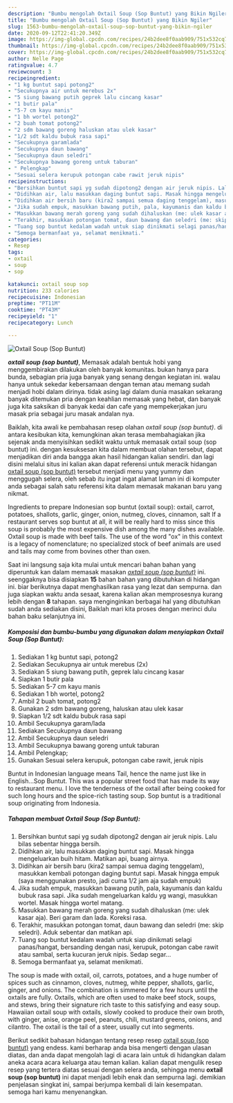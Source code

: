```yaml
---
description: "Bumbu mengolah Oxtail Soup (Sop Buntut) yang Bikin Ngiler"
title: "Bumbu mengolah Oxtail Soup (Sop Buntut) yang Bikin Ngiler"
slug: 1563-bumbu-mengolah-oxtail-soup-sop-buntut-yang-bikin-ngiler
date: 2020-09-12T22:41:20.349Z
image: https://img-global.cpcdn.com/recipes/24b2dee8f0aab909/751x532cq70/oxtail-soup-sop-buntut-foto-resep-utama.jpg
thumbnail: https://img-global.cpcdn.com/recipes/24b2dee8f0aab909/751x532cq70/oxtail-soup-sop-buntut-foto-resep-utama.jpg
cover: https://img-global.cpcdn.com/recipes/24b2dee8f0aab909/751x532cq70/oxtail-soup-sop-buntut-foto-resep-utama.jpg
author: Nelle Page
ratingvalue: 4.7
reviewcount: 3
recipeingredient:
- "1 kg buntut sapi potong2"
- "Secukupnya air untuk merebus 2x"
- "5 siung bawang putih geprek lalu cincang kasar"
- "1 butir pala"
- "5-7 cm kayu manis"
- "1 bh wortel potong2"
- "2 buah tomat potong2"
- "2 sdm bawang goreng haluskan atau ulek kasar"
- "1/2 sdt kaldu bubuk rasa sapi"
- "Secukupnya garamlada"
- "Secukupnya daun bawang"
- "Secukupnya daun seledri"
- "Secukupnya bawang goreng untuk taburan"
- " Pelengkap"
- "Sesuai selera kerupuk potongan cabe rawit jeruk nipis"
recipeinstructions:
- "Bersihkan buntut sapi yg sudah dipotong2 dengan air jeruk nipis. Lalu bilas sebentar hingga bersih."
- "Didihkan air, lalu masukkan daging buntut sapi. Masak hingga mengeluarkan buih hitam. Matikan api, buang airnya."
- "Didihkan air bersih baru (kira2 sampai semua daging tenggelam), masukkan kembali potongan daging buntut sapi. Masak hingga empuk (saya menggunakan presto, jadi cuma 1/2 jam aja sudah empuk)"
- "Jika sudah empuk, masukkan bawang putih, pala, kayumanis dan kaldu bubuk rasa sapi. Jika sudah mengeluarkan kaldu yg wangi, masukkan wortel. Masak hingga wortel matang."
- "Masukkan bawang merah goreng yang sudah dihaluskan (me: ulek kasar aja). Beri garam dan lada. Koreksi rasa."
- "Terakhir, masukkan potongan tomat, daun bawang dan seledri (me: skip seledri). Aduk sebentar dan matikan api."
- "Tuang sop buntut kedalam wadah untuk siap dinikmati selagi panas/hangat, bersanding dengan nasi, kerupuk, potongan cabe rawit atau sambal, serta kucuran jeruk nipis. Sedap segar..."
- "Semoga bermanfaat ya, selamat menikmati."
categories:
- Resep
tags:
- oxtail
- soup
- sop

katakunci: oxtail soup sop 
nutrition: 233 calories
recipecuisine: Indonesian
preptime: "PT11M"
cooktime: "PT43M"
recipeyield: "1"
recipecategory: Lunch

---
```



![Oxtail Soup (Sop Buntut)](https://img-global.cpcdn.com/recipes/24b2dee8f0aab909/751x532cq70/oxtail-soup-sop-buntut-foto-resep-utama.jpg)

<b><i>oxtail soup (sop buntut)</i></b>, Memasak adalah bentuk hobi yang menggembirakan dilakukan oleh banyak komunitas. bukan hanya para bunda, sebagian pria juga banyak yang senang dengan kegiatan ini. walau hanya untuk sekedar kebersamaan dengan teman atau memang sudah menjadi hobi dalam dirinya. tidak asing lagi dalam dunia masakan sekarang banyak ditemukan pria dengan keahlian memasak yang hebat, dan banyak juga kita saksikan di banyak kedai dan cafe yang mempekerjakan juru masak pria sebagai juru masak andalan nya.

Baiklah, kita awali ke pembahasan resep olahan <i>oxtail soup (sop buntut)</i>. di antara kesibukan kita, kemungkinan akan terasa membahagiakan jika sejenak anda menyisihkan sedikit waktu untuk memasak oxtail soup (sop buntut) ini. dengan kesuksesan kita dalam membuat olahan tersebut, dapat menjadikan diri anda bangga akan hasil hidangan kalian sendiri. dan lagi disini melalui situs ini kalian akan dapat referensi untuk meracik hidangan <u>oxtail soup (sop buntut)</u> tersebut menjadi menu yang yummy dan menggugah selera, oleh sebab itu ingat ingat alamat laman ini di komputer anda sebagai salah satu referensi kita dalam memasak makanan baru yang nikmat.

Ingredients to prepare Indonesian sop buntut (oxtail soup): oxtail, carrot, potatoes, shallots, garlic, ginger, onion, nutmeg, cloves, cinnamon, salt If a restaurant serves sop buntut at all, it will be really hard to miss since this soup is probably the most expensive dish among the many dishes available. Oxtail soup is made with beef tails. The use of the word &#34;ox&#34; in this context is a legacy of nomenclature; no specialized stock of beef animals are used and tails may come from bovines other than oxen.


Saat ini langsung saja kita mulai untuk mencari bahan bahan yang diperuntuk kan dalam memasak masakan <u><i>oxtail soup (sop buntut)</i></u> ini. seenggaknya bisa disiapkan <b>15</b> bahan bahan yang dibutuhkan di hidangan ini. biar berikutnya dapat menghasilkan rasa yang lezat dan sempurna. dan juga siapkan waktu anda sesaat, karena kalian akan memprosesnya kurang lebih dengan <b>8</b> tahapan. saya menginginkan berbagai hal yang dibutuhkan sudah anda sediakan disini, Baiklah mari kita proses dengan merinci dulu bahan baku selanjutnya ini.

<!--inarticleads1-->

##### Komposisi dan bumbu-bumbu yang digunakan dalam menyiapkan Oxtail Soup (Sop Buntut):

1. Sediakan 1 kg buntut sapi, potong2
1. Sediakan Secukupnya air untuk merebus (2x)
1. Sediakan 5 siung bawang putih, geprek lalu cincang kasar
1. Siapkan 1 butir pala
1. Sediakan 5-7 cm kayu manis
1. Sediakan 1 bh wortel, potong2
1. Ambil 2 buah tomat, potong2
1. Gunakan 2 sdm bawang goreng, haluskan atau ulek kasar
1. Siapkan 1/2 sdt kaldu bubuk rasa sapi
1. Ambil Secukupnya garam/lada
1. Sediakan Secukupnya daun bawang
1. Ambil Secukupnya daun seledri
1. Ambil Secukupnya bawang goreng untuk taburan
1. Ambil  Pelengkap;
1. Gunakan Sesuai selera kerupuk, potongan cabe rawit, jeruk nipis


Buntut in Indonesian language means Tail, hence the name just like in English…Sop Buntut. This was a popular street food that has made its way to restaurant menu. I love the tenderness of the oxtail after being cooked for such long hours and the spice-rich tasting soup. Sop buntut is a traditional soup originating from Indonesia. 

<!--inarticleads2-->

##### Tahapan membuat Oxtail Soup (Sop Buntut):

1. Bersihkan buntut sapi yg sudah dipotong2 dengan air jeruk nipis. Lalu bilas sebentar hingga bersih.
1. Didihkan air, lalu masukkan daging buntut sapi. Masak hingga mengeluarkan buih hitam. Matikan api, buang airnya.
1. Didihkan air bersih baru (kira2 sampai semua daging tenggelam), masukkan kembali potongan daging buntut sapi. Masak hingga empuk (saya menggunakan presto, jadi cuma 1/2 jam aja sudah empuk)
1. Jika sudah empuk, masukkan bawang putih, pala, kayumanis dan kaldu bubuk rasa sapi. Jika sudah mengeluarkan kaldu yg wangi, masukkan wortel. Masak hingga wortel matang.
1. Masukkan bawang merah goreng yang sudah dihaluskan (me: ulek kasar aja). Beri garam dan lada. Koreksi rasa.
1. Terakhir, masukkan potongan tomat, daun bawang dan seledri (me: skip seledri). Aduk sebentar dan matikan api.
1. Tuang sop buntut kedalam wadah untuk siap dinikmati selagi panas/hangat, bersanding dengan nasi, kerupuk, potongan cabe rawit atau sambal, serta kucuran jeruk nipis. Sedap segar...
1. Semoga bermanfaat ya, selamat menikmati.


The soup is made with oxtail, oil, carrots, potatoes, and a huge number of spices such as cinnamon, cloves, nutmeg, white pepper, shallots, garlic, ginger, and onions. The combination is simmered for a few hours until the oxtails are fully. Oxtails, which are often used to make beef stock, soups, and stews, bring their signature rich taste to this satisfying and easy soup. Hawaiian oxtail soup with oxtails, slowly cooked to produce their own broth, with ginger, anise, orange peel, peanuts, chili, mustard greens, onions, and cilantro. The oxtail is the tail of a steer, usually cut into segments. 

Berikut sedikit bahasan hidangan tentang resep resep <u>oxtail soup (sop buntut)</u> yang endess. kami berharap anda bisa mengerti dengan ulasan diatas, dan anda dapat mengolah lagi di acara lain untuk di hidangkan dalam aneka acara acara keluarga atau teman kalian. kalian dapat mengulik resep resep yang tertera diatas sesuai dengan selera anda, sehingga menu <b>oxtail soup (sop buntut)</b> ini dapat menjadi lebih enak dan sempurna lagi. demikian penjelasan singkat ini, sampai berjumpa kembali di lain kesempatan. semoga hari kamu menyenangkan.
